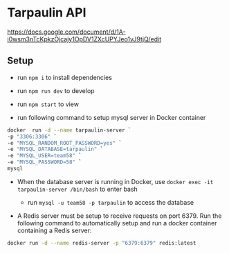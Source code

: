 # Tarpaulin API

https://docs.google.com/document/d/1A-i0wsm3nTcKpkzOjcajy1OpDV1ZXcUPYJeo1vJ9tjQ/edit

## Setup
* run `npm i` to install dependencies
* run `npm run dev` to develop
* run `npm start` to view

* run following command to setup mysql server in Docker container
```bash
docker  run -d --name tarpaulin-server `
-p "3306:3306" `
-e "MYSQL_RANDOM_ROOT_PASSWORD=yes" `
-e "MYSQL_DATABASE=tarpaulin" `
-e "MYSQL_USER=team58" `
-e "MYSQL_PASSWORD=58" `
mysql
```

* When the database server is running in Docker, use `docker exec -it tarpaulin-server /bin/bash` to enter bash
    * run `mysql -u team58 -p tarpaulin` to access the database

* A Redis server must be setup to receive requests on port 6379. Run the following command to automatically setup and run a docker container containing a Redis server:
```bash
docker run -d --name redis-server -p "6379:6379" redis:latest
```